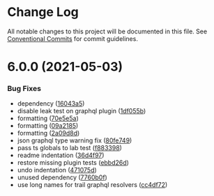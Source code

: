 # Change Log

All notable changes to this project will be documented in this file.
See [Conventional Commits](https://conventionalcommits.org) for commit guidelines.

# 6.0.0 (2021-05-03)


### Bug Fixes

* dependency ([16043a5](https://github.com/nearform/trail/commit/16043a5450430fb636ed5ff7735b8d22de56a3e0))
* disable leak test on graphql plugin ([1df055b](https://github.com/nearform/trail/commit/1df055b34bf777a8ee5aa9d5f9d65b93cdbaacaa))
* formatting ([70e5e5a](https://github.com/nearform/trail/commit/70e5e5afa1dc567ab9b5c7e82c37e13bb215728e))
* formatting ([09a2185](https://github.com/nearform/trail/commit/09a21854338c1b701d9ef0c74742da85914b2e60))
* formatting ([2a09d8d](https://github.com/nearform/trail/commit/2a09d8dc01402d98938bff9b74657f412572997d))
* json graphql type warning fix ([80fe749](https://github.com/nearform/trail/commit/80fe749903490d4564e8f84de981d626bb2921d4))
* pass ts globals to lab test ([f883398](https://github.com/nearform/trail/commit/f88339847287c92482282bfd624e6705308d285a))
* readme indentation ([36d4f97](https://github.com/nearform/trail/commit/36d4f97245b64a6b908e1fe0f6556a02b3310f3b))
* restore missing plugin tests ([ebbd26d](https://github.com/nearform/trail/commit/ebbd26d3e7f53f0951ebafa93258f7aa23783e1a))
* undo indentation ([471075d](https://github.com/nearform/trail/commit/471075da9b425a2080dd3c7aefcf3769a97f82b2))
* unused dependency ([7760b0f](https://github.com/nearform/trail/commit/7760b0ff9ee30c1a374c297d61f7fd701c36a9c8))
* use long names for trail graphql resolvers ([cc4df72](https://github.com/nearform/trail/commit/cc4df72308e04b0483d7beb55a9c40e339f97976))
